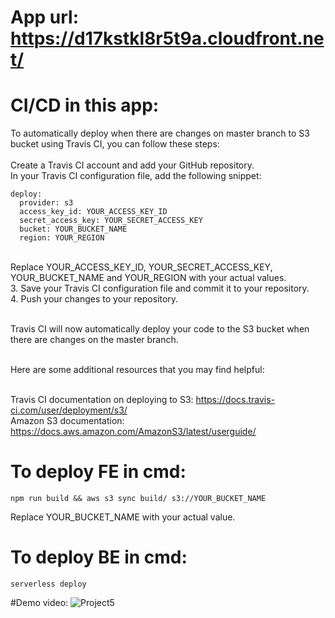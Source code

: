 # App url: https://d17kstkl8r5t9a.cloudfront.net/

# CI/CD in this app:
  To automatically deploy when there are changes on master branch to S3 bucket using Travis CI, you can follow these steps:
<br/><br/>
  Create a Travis CI account and add your GitHub repository.<br/>
  In your Travis CI configuration file, add the following snippet:<br/>
  ```
  deploy:
    provider: s3
    access_key_id: YOUR_ACCESS_KEY_ID
    secret_access_key: YOUR_SECRET_ACCESS_KEY
    bucket: YOUR_BUCKET_NAME
    region: YOUR_REGION
```
<br/>
  Replace YOUR_ACCESS_KEY_ID, YOUR_SECRET_ACCESS_KEY, YOUR_BUCKET_NAME and YOUR_REGION with your actual values.<br/>
  3. Save your Travis CI configuration file and commit it to your repository.<br/>
  4. Push your changes to your repository.<br/><br/>

  Travis CI will now automatically deploy your code to the S3 bucket when there are changes on the master branch.<br/><br/>

  Here are some additional resources that you may find helpful:<br/><br/>

  Travis CI documentation on deploying to S3: https://docs.travis-ci.com/user/deployment/s3/<br/>
  Amazon S3 documentation: https://docs.aws.amazon.com/AmazonS3/latest/userguide/

# To deploy FE in cmd:
  ```
  npm run build && aws s3 sync build/ s3://YOUR_BUCKET_NAME
```
  Replace YOUR_BUCKET_NAME with your actual value.

# To deploy BE in cmd:
  ```
  serverless deploy
```

#Demo video:
![Project5](https://github.com/Linhle1999/project-5/assets/42709781/581833b8-e1e0-4006-af8b-2ff11a06d564)

